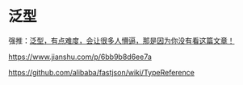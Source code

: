 # 泛型

强推：[泛型，有点难度，会让很多人懵逼，那是因为你没有看这篇文章！](https://www.cnblogs.com/itsoku123/p/12204287.html)

https://www.jianshu.com/p/6bb9b8d6ee7a

https://github.com/alibaba/fastjson/wiki/TypeReference